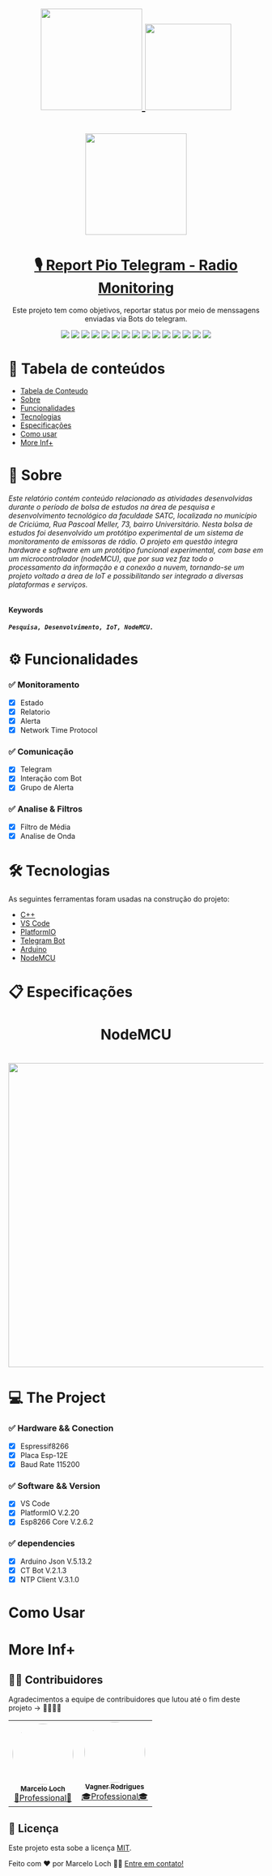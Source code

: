 <h1 align="center">
  <a align="center" href="https://web.satc.edu.br/">
    <img width="200" src="https://user-images.githubusercontent.com/56330822/100857906-0c281d80-346c-11eb-99ba-c33c29039025.jpg">
  </a>
   <a align="center" href="https://web.satc.edu.br/graduacao/engenharia-da-computacao/">
    <img width="170" src="https://user-images.githubusercontent.com/56330822/100856916-c6b72080-346a-11eb-9e72-c71dcadae249.jpg">
  </a>
</h1>

<h1 align="center">
  <a align="center" href="http://lca.satc.edu.br/">
    <img width="200" src="https://user-images.githubusercontent.com/56330822/100857346-5bba1980-346b-11eb-93c2-314035debcb7.PNG">
  </a>
</h1>

<h1 align="center">
  <a align="center" href="https://github.com/Marcelo-C0D3/RPT_V1.0">🎙️ Report Pio Telegram - Radio Monitoring</a>
</h1>


<p align="center">Este projeto tem como objetivos, reportar status por meio de menssagens enviadas via Bots do telegram.</p>

<p align="center">
  <img src="https://img.shields.io/badge/VSCode-PlatformIO-yellow?style=flat"/>
  <img src="https://img.shields.io/badge/PlatformIO-V.2.2.0-yellow"/>
  <img src="https://img.shields.io/badge/Espressif8266-V.2.6.2-yellow"/>
  <img src="https://img.shields.io/badge/Esp-NodeMCU-green?style=flat"/>
  <img src="https://img.shields.io/badge/Esp-Esp--12E-blue?style=flat"/>
  <img src="https://img.shields.io/badge/licence-MIT-blue?style=flat"/>
  <img src="https://img.shields.io/badge/platform-espressif8266-blue?style=flat"/>
  <img src="https://img.shields.io/badge/framework-Arduino-yellow?style=flat"/>
  <img src="https://img.shields.io/badge/monitor--speed-115200-red?style=flat"/>
  <img src="https://img.shields.io/badge/lib--dep-CTBot-brightgreen?style=flat"/>
  <img src="https://img.shields.io/badge/lib--dep-NTPClient-brightgreen?style=flat"/>
  <img src="https://img.shields.io/badge/lib--dep-ArduinoJson-brightgreen?style=flat"/>
  <img src="https://img.shields.io/badge/ArduinoJson-V.5.13.2-red?style=flat"/>
  <img src="https://img.shields.io/badge/CTBot-V.2.1.3-red?style=flat"/>
  <img src="https://img.shields.io/badge/NTPClient-V.3.1.0-red?style=flat"/>
</p>

# 📁  Tabela de conteúdos
<!--ts-->
   * [Tabela de Conteudo](#tabela-de-conteudo)
   * [Sobre](#sobre)
   * [Funcionalidades](#funcionalidades)
   * [Tecnologias](#tecnologias)
   * [Especificações](#especificações)
   * [Como usar](#como-usar)
   * [More Inf+](#more-inf)
<!--te-->

# 📝  Sobre
###### Este relatório contém conteúdo relacionado as atividades desenvolvidas durante o período de bolsa de estudos na área de pesquisa e desenvolvimento tecnológico da faculdade SATC, localizada no município de Criciúma, Rua Pascoal Meller, 73, bairro Universitário. Nesta bolsa de estudos foi desenvolvido um protótipo experimental de um sistema de monitoramento de emissoras de rádio. O projeto em questão integra hardware e software em um protótipo funcional experimental, com base em um microcontrolador (nodeMCU), que por sua vez faz todo o processamento da informação e a conexão a nuvem, tornando-se um projeto voltado a área de IoT e possibilitando ser integrado a diversas plataformas e serviços.

#### Keywords
##### ``` Pesquisa, Desenvolvimento, IoT, NodeMCU. ```

# ⚙️  Funcionalidades
  ### ✅ Monitoramento
   - [x] Estado
   - [x] Relatorio
   - [x] Alerta
   - [x] Network Time Protocol
  ### ✅ Comunicação
   - [x] Telegram
   - [x] Interação com Bot
   - [x] Grupo de Alerta
  ### ✅ Analise & Filtros
   - [x] Filtro de Média
   - [x] Analise de Onda
# 🛠  Tecnologias
As seguintes ferramentas foram usadas na construção do projeto:

- [C++](https://devdocs.io/cpp/)
- [VS Code](https://code.visualstudio.com/)
- [PlatformIO](https://platformio.org/)
- [Telegram Bot](https://core.telegram.org/bots)
- [Arduino](https://www.arduino.cc/)
- [NodeMCU](https://www.nodemcu.com/index_en.html)

# 📋  Especificações
<h1 align="center">
  NodeMCU
 </h1>
<h1 align="center">
  <a align="center" href="https://www.nodemcu.com/index_en.html">
    <img width="600" src="https://user-images.githubusercontent.com/56330822/100844664-ea726a80-345a-11eb-8f08-16a0e13dc470.PNG">
  </a>
</h1>

# 💻  The Project
### ✅ Hardware && Conection
  - [x] Espressif8266
  - [x] Placa Esp-12E
  - [x] Baud Rate 115200
### ✅ Software && Version
  - [x] VS Code
  - [x] PlatformIO V.2.20
  - [x] Esp8266 Core V.2.6.2
### ✅ dependencies
  - [x] Arduino Json V.5.13.2
  - [x] CT Bot V.2.1.3
  - [x] NTP Client V.3.1.0

# Como Usar


# More Inf+
## 👨‍💻  Contribuidores

Agradecimentos a equipe de contribuidores que lutou até o fim  deste projeto ->  💖💖💖💖

<table align="center" >
  <tr>
    <td align="center"><a href="https://github.com/marcelo-c0d3"><img style="border-radius: 50%;" src="https://user-images.githubusercontent.com/56330822/100860997-fd436a00-346f-11eb-9508-bf484a40fa4e.jpg" width="120px;" alt=""/><br /><sub><b>Marcelo Loch</b></sub></a><br /><a href="https://www.linkedin.com/in/marcelo-loch-356a23134/" title="Profile">👨Professional👨</a>
    </td>
    <td align="center"><a href="https://github.com/vagner-rodrigues"><img style="border-radius: 50%;" src="https://user-images.githubusercontent.com/56330822/100861217-4693b980-3470-11eb-8c77-90ca5814acae.jpg" width="120px;" alt=""/><br /><sub><b>Vagner Rodrigues</b></sub></a><br /><a href="https://www.linkedin.com/in/vagner-da-silva-rodrigues-39ab2040/" title="Profile">🎓Professional🎓</a>
    </td>
    
  </tr>
</table>

## 📝  Licença

Este projeto esta sobe a licença [MIT](./LICENSE).

Feito com ❤️ por Marcelo Loch 👋🏽 [Entre em contato!](https://www.linkedin.com/in/marcelo-loch-356a23134/)
